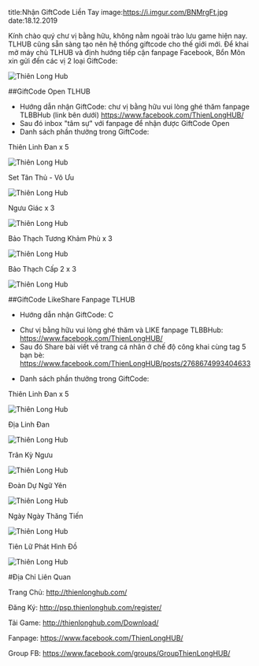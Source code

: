title:Nhận GiftCode Liền Tay
image:https://i.imgur.com/BNMrgFt.jpg
date:18.12.2019

Kính chào quý chư vị bằng hữu, không nằm ngoài trào lưu game hiện nay. TLHUB cũng sẵn sàng tạo nên hệ thống giftcode cho thế giới mới.
Để khai mở máy chủ TLHUB và định hướng tiếp cận fanpage Facebook, Bổn Môn xin gửi đến các vị 2 loại GiftCode:

![Thiên Long Hub](https://i.imgur.com/aBtjLIn.jpg)

##GiftCode Open TLHUB
- Hướng dẫn nhận GiftCode: chư vị bằng hữu vui lòng ghé thăm fanpage TLBBHub (link bên dưới)
https://www.facebook.com/ThienLongHUB/
- Sau đó inbox "tâm sự" với fanpage để nhận được GiftCode Open
- Danh sách phần thưởng trong GiftCode:

Thiên Linh Đan x 5

![Thiên Long Hub](https://i.imgur.com/gJYmiwk.png)

Set Tân Thủ -  Vô Ưu

![Thiên Long Hub](https://i.imgur.com/ofGrfKK.png)

Ngưu Giác x 3

![Thiên Long Hub](https://i.imgur.com/tf2aSer.png)

Bảo Thạch Tương Khảm Phù x 3

![Thiên Long Hub](https://i.imgur.com/3QTC2UA.png)

Bảo Thạch Cấp 2 x 3

![Thiên Long Hub](https://i.imgur.com/8JaIZp3.png)

##GiftCode LikeShare Fanpage TLHUB
- Hướng dẫn nhận GiftCode: C
+ Chư vị bằng hữu vui lòng ghé thăm và LIKE fanpage TLBBHub: https://www.facebook.com/ThienLongHUB/
+ Sau đó Share bài viết về trang cá nhân ở chế độ công khai cùng tag 5 bạn bè: 
https://www.facebook.com/ThienLongHUB/posts/2768674993404633

- Danh sách phần thưởng trong GiftCode:

Thiên Linh Đan x 5

![Thiên Long Hub](https://i.imgur.com/gJYmiwk.png)

Địa Linh Đan

![Thiên Long Hub](https://i.imgur.com/9B6rE6V.png)

Trân Kỳ Ngưu

![Thiên Long Hub](https://i.imgur.com/0oUkPtq.png)

Đoàn Dự Ngữ Yên

![Thiên Long Hub](https://i.imgur.com/JktL7yb.png)

Ngày Ngày Thăng Tiến

![Thiên Long Hub](https://i.imgur.com/k7C0Rcp.png)

Tiên Lữ Phát Hình Đồ

![Thiên Long Hub](https://i.imgur.com/3Jt6QAA.png)



#Địa Chỉ Liên Quan

Trang Chủ: http://thienlonghub.com/

Đăng Ký: http://psp.thienlonghub.com/register/

Tải Game: http://thienlonghub.com/Download/

Fanpage: https://www.facebook.com/ThienLongHUB/

Group FB: https://www.facebook.com/groups/GroupThienLongHUB/
